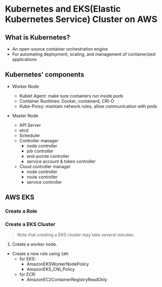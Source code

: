 # Kubernetes and EKS(Elastic Kubernetes Service) Cluster on AWS

## What is Kubernetes?

- An open-source container orchestration engine
- For automating deployment, scaling, and management of containerized applications

## Kubernetes' components

- Worker Node

  - Kublet Agent: make sure containers run inside pods
  - Container Runtimes: Docker, containerd, CRI-O
  - Kube-Proxy: maintain network rules, allow communication with pods

- Master Node
  - API Server
  - etcd
  - Scheduler
  - Controller manager
    - node controller
    - job controller
    - end-pointe controller
    - service account & token controller
  - Cloud controller manager
    - node controller
    - route controller
    - service controller

## AWS EKS

### Create a Role

### Create a EKS Cluster

> Note that creating a EKS cluster may take several minutes.

1. Create a worker node.

- Create a new role using `IAM`:
  - for EKS:
    - AmazonEKSWorkerNodePolicy
    - AmazonEKS_CNI_Policy
  - for ECR:
    - AmazonEC2ContainerRegistryReadOnly

